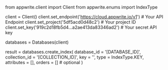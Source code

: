 from appwrite.client import Client
from appwrite.enums import IndexType

client = Client()
client.set_endpoint('https://cloud.appwrite.io/v1') # Your API Endpoint
client.set_project('5df5acd0d48c2') # Your project ID
client.set_key('919c2d18fb5d4...a2ae413da83346ad2') # Your secret API key

databases = Databases(client)

result = databases.create_index(
    database_id = '[DATABASE_ID]',
    collection_id = '[COLLECTION_ID]',
    key = '',
    type = IndexType.KEY,
    attributes = [],
    orders = [] # optional
)
